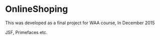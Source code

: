 # OnlineShoping
This was developed as a final project for WAA course, In December 2015

JSF, Primefaces etc.
